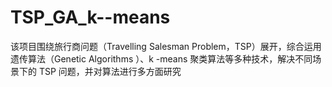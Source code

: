 # TSP_GA_k--means
该项目围绕旅行商问题（Travelling Salesman Problem，TSP）展开，综合运用遗传算法（Genetic Algorithms ）、k -means 聚类算法等多种技术，解决不同场景下的 TSP 问题，并对算法进行多方面研究
